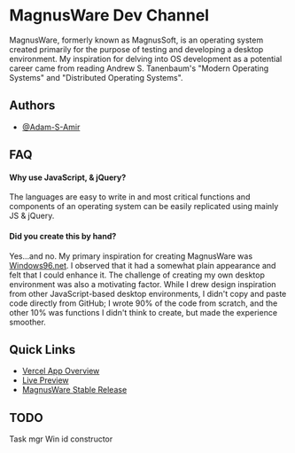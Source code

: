 # MagnusWare Dev Channel

MagnusWare, formerly known as MagnusSoft, is an operating system created primarily for the purpose of testing and developing a desktop environment. My inspiration for delving into OS development as a potential career came from reading Andrew S. Tanenbaum's "Modern Operating Systems" and "Distributed Operating Systems".

## Authors

- [@Adam-S-Amir](https://www.github.com/Adam-S-Amir)

## FAQ

#### Why use JavaScript, & jQuery?

The languages are easy to write in and most critical functions and components of an operating system can be easily replicated using mainly JS & jQuery.

#### Did you create this by hand?

Yes...and no. My primary inspiration for creating MagnusWare was [Windows96.net](https://windows96.net). I observed that it had a somewhat plain appearance and felt that I could enhance it. The challenge of creating my own desktop environment was also a motivating factor. While I drew design inspiration from other JavaScript-based desktop environments, I didn't copy and paste code directly from GitHub; I wrote 90% of the code from scratch, and the other 10% was functions I didn't think to create, but made the experience smoother.

## Quick Links

- [Vercel App Overview](https://vercel.com/adam-s-amirs-projects/magnusware)
- [Live Preview](https://magnusware.vercel.app/index.html)
- [MagnusWare Stable Release](https://adamtrex.azurewebsites.net/index.html)

## TODO

Task mgr
Win id constructor